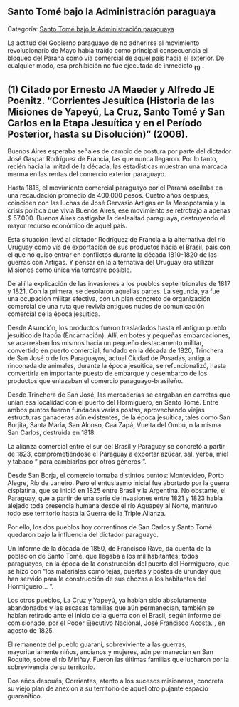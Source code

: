 ## Santo Tomé bajo la Administración paraguaya

Categoría: [Santo Tomé bajo la Administración paraguaya](http://descubrircorrientes.com.ar/2012/index.php/3722-historia-desde-1814-hasta-la-guerra-de-la-triple-alianza/de-fernandez-blanco-a-atienza-ordenamiento-estadual-1821-1837/el-paraguay-y-la-dictadura-de-rodriguez-de-francia/santo-tome-bajo-la-administracion-paraguaya)

La actitud del Gobierno paraguayo de no adherirse al movimiento revolucionario de Mayo había traído como principal consecuencia el bloqueo del Paraná como vía comercial de aquel país hacia el exterior. De cualquier modo, esa prohibición no fue ejecutada de inmediato <sub><strong><span><span>(1)</span></span></strong></sub> .

## **(1)** Citado por Ernesto JA Maeder y Alfredo JE Poenitz. “Corrientes Jesuítica (Historia de las Misiones de Yapeyú, La Cruz, Santo Tomé y San Carlos en la Etapa Jesuítica y en el Período Posterior, hasta su Disolución)” (2006).

Buenos Aires esperaba señales de cambio de postura por parte del dictador José Gaspar Rodríguez de Francia, las que nunca llegaron. Por lo tanto, recién hacia la  mitad de la década, las estadísticas muestran una marcada merma en las rentas del comercio exterior paraguayo.

Hasta 1816, el movimiento comercial paraguayo por el Paraná oscilaba en una recaudación promedio de 400.000 pesos. Cuatro años después, coinciden con las luchas de José Gervasio Artigas en la Mesopotamia y la crisis política que vivía Buenos Aires, ese movimiento se retrotrajo a apenas $ 57.000. Buenos Aires castigaba la deslealtad paraguaya, destruyendo el mayor recurso económico de aquel país.

Esta situación llevó al dictador Rodríguez de Francia a la alternativa del río Uruguay como vía de exportación de sus productos hacia el Brasil, país con el que no quiso entrar en conflictos durante la década 1810-1820 de las guerras con Artigas. Y pensar en la alternativa del Uruguay era utilizar Misiones como única vía terrestre posible.

De allí la explicación de las invasiones a los pueblos septentrionales de 1817 y 1821. Con la primera, se desolaron aquellas partes. La segunda, ya fue una ocupación militar efectiva, con un plan concreto de organización comercial de una ruta que revivía antiguos nudos de comunicación comercial de la época jesuítica.

Desde Asunción, los productos fueron trasladados hasta el antiguo pueblo jesuítico de Itapúa (Encarnación). Allí, en botes y pequeñas embarcaciones, se acarreaban los mismos hacia un pequeño destacamento militar, convertido en puerto comercial, fundado en la década de 1820, Trinchera de San José o de los Paraguayos, actual Ciudad de Posadas, antigua rinconada de animales, durante la época jesuítica, se refuncionalizó, hasta convertirla en importante puesto de embarque y desembarco de los productos que enlazaban el comercio paraguayo-brasileño.

Desde Trinchera de San José, las mercaderías se cargaban en carretas que unían esa localidad con el puerto del Hormiguero, en Santo Tomé. Entre ambos puntos fueron fundadas varias postas, aprovechando viejas estructuras ganaderas aún existentes, de la época jesuítica, tales como San Borjita, Santa María, San Alonso, Caá Zapá, Vuelta del Ombú, o la misma San Carlos, destruida en 1818.

La alianza comercial entre el sur del Brasil y Paraguay se concretó a partir de 1823, comprometiéndose el Paraguay a exportar azúcar, sal, yerba, miel y tabaco “ para cambiarlos por otros géneros ”.

Desde San Borja, el comercio tomaba distintos puntos: Montevideo, Porto Alegre, Río de Janeiro. Pero el entusiasmo inicial fue abortado por la guerra cisplatina, que se inició en 1825 entre Brasil y la Argentina. No obstante, el Paraguay, que a partir de una serie de invasiones entre 1821 y 1823 había alejado toda presencia humana desde el río Aguapey al Norte, mantuvo todo ese territorio hasta la Guerra de la Triple Alianza.

Por ello, los dos pueblos hoy correntinos de San Carlos y Santo Tomé quedaron bajo la influencia del dictador paraguayo.

Un Informe de la década de 1850, de Francisco Rave, da cuenta de la población de Santo Tomé, que llegaba a los mil habitantes, todos paraguayos, en la época de la construcción del puerto del Hormiguero, que se hizo con “los materiales como tejas, puertas y postes de urunday que han servido para la construcción de sus chozas a los habitantes del Hormiguero… ”.

Los otros pueblos, La Cruz y Yapeyú, ya habían sido absolutamente abandonados y las escasas familias que aún permanecían, también se habían retirado ante el inicio de la guerra con el Brasil, según informe del comisionado, por el Poder Ejecutivo Nacional, José Francisco Acosta. , en agosto de 1825.

El remanente del pueblo guaraní, sobreviviente a las guerras, mayoritariamente niños, ancianos y mujeres, aún permanecían en San Roquito, sobre el río Miriñay. Fueron las últimas familias que lucharon por la sobrevivencia de su territorio.

Dos años después, Corrientes, atento a los sucesos misioneros, concreta su viejo plan de anexión a su territorio de aquel otro pujante espacio guaranítico.